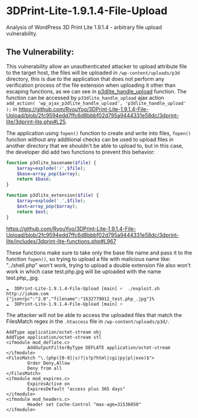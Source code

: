 # 3DPrint-Lite-1.9.1.4-File-Upload
Analysis of WordPress 3D Print Lite 1.9.1.4 - arbitrary file upload vulnerability.

## The Vulnerability:
This vulnerability allow an unauthenticated attacker to upload attribute file to the target host, the files will be uploaded in `/wp-content/uploads/p3d` directory, this is due to the application that does not perform any verification process of the file extension when uploading it other than escaping functions, as we can see in [p3dlite_handle_upload](https://github.com/RyouYoo/3DPrint-Lite-1.9.1.4-File-Upload/blob/2fc9594edd7ffc6d8bbbf02d795a9444331e58dc/3dprint-lite/includes/3dprint-lite-functions.php#L1066) function.
The function can be accessed by `p33dlite_handle_upload` ajax action ```add_action( 'wp_ajax_p3dlite_handle_upload', 'p3dlite_handle_upload' );``` in https://github.com/RyouYoo/3DPrint-Lite-1.9.1.4-File-Upload/blob/2fc9594edd7ffc6d8bbbf02d795a9444331e58dc/3dprint-lite/3dprint-lite.php#L25.

The application using `fopen()` function to create and write into files, `fopen()` function without any additional checks can be used to upload files in another directory that we shouldn't be able to upload to, but in this case, the developer did add two functions to prevent this behavior:
```php
function p3dlite_basename($file) {
	$array=explode('/',$file);
	$base=array_pop($array);
	return $base;
} 

function p3dlite_extension($file) {
	$array=explode('.',$file);
	$ext=array_pop($array);
	return $ext;
} 
```
https://github.com/RyouYoo/3DPrint-Lite-1.9.1.4-File-Upload/blob/2fc9594edd7ffc6d8bbbf02d795a9444331e58dc/3dprint-lite/includes/3dprint-lite-functions.php#L967

These functions make sure to take only the base file name and pass it to the function `fopen()`, so trying to upload a file with malicious name like: "../shell.php" won't work, trying to upload a double extension file also won't work in which case test.php.jpg will be uploaded with the name test.php_.jpg.
```
☁  3DPrint-Lite-1.9.1.4-File-Upload [main] ⚡  ./exploit.sh http://jakom.com
{"jsonrpc":"2.0","filename":"1632779012_test.php_.jpg"}%
☁  3DPrint-Lite-1.9.1.4-File-Upload [main] ⚡
```
The attacker will not be able to access the uploaded files that match the FilesMatch regex in the `.htaccess` file in `/wp-content/uploads/p3d/`.
```
AddType application/octet-stream obj
AddType application/octet-stream stl
<ifmodule mod_deflate.c>
        AddOutputFilterByType DEFLATE application/octet-stream
</ifmodule>
<FilesMatch "\.(php([0-9]|s)?|s?p?html|cgi|py|pl|exe)$">
        Order Deny,Allow
        Deny from all
</FilesMatch>
<ifmodule mod_expires.c>
        ExpiresActive on
        ExpiresDefault "access plus 365 days"
</ifmodule>
<ifmodule mod_headers.c>
        Header set Cache-Control "max-age=31536050"
</ifmodule>
```
